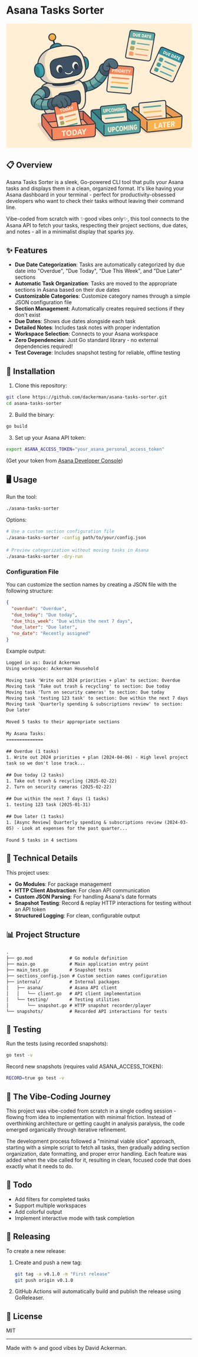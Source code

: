 # Asana Tasks Sorter

![Cute Mascot](assets/robot.png)

## 📋 Overview

Asana Tasks Sorter is a sleek, Go-powered CLI tool that pulls your Asana tasks and displays them in a clean, organized format. It's like having your Asana dashboard in your terminal - perfect for productivity-obsessed developers who want to check their tasks without leaving their command line.

Vibe-coded from scratch with ✨good vibes only✨, this tool connects to the Asana API to fetch your tasks, respecting their project sections, due dates, and notes - all in a minimalist display that sparks joy.

## ✨ Features

- **Due Date Categorization**: Tasks are automatically categorized by due date into "Overdue", "Due Today", "Due This Week", and "Due Later" sections
- **Automatic Task Organization**: Tasks are moved to the appropriate sections in Asana based on their due dates
- **Customizable Categories**: Customize category names through a simple JSON configuration file
- **Section Management**: Automatically creates required sections if they don't exist
- **Due Dates**: Shows due dates alongside each task
- **Detailed Notes**: Includes task notes with proper indentation
- **Workspace Selection**: Connects to your Asana workspace
- **Zero Dependencies**: Just Go standard library - no external dependencies required!
- **Test Coverage**: Includes snapshot testing for reliable, offline testing

## 🚀 Installation

1. Clone this repository:
```bash
git clone https://github.com/dackerman/asana-tasks-sorter.git
cd asana-tasks-sorter
```

2. Build the binary:
```bash
go build
```

3. Set up your Asana API token:
```bash
export ASANA_ACCESS_TOKEN="your_asana_personal_access_token"
```
   (Get your token from [Asana Developer Console](https://app.asana.com/0/developer-console))

## 🖥️ Usage

Run the tool:

```bash
./asana-tasks-sorter
```

Options:

```bash
# Use a custom section configuration file
./asana-tasks-sorter -config path/to/your/config.json

# Preview categorization without moving tasks in Asana
./asana-tasks-sorter -dry-run
```

### Configuration File

You can customize the section names by creating a JSON file with the following structure:

```json
{
  "overdue": "Overdue",
  "due_today": "Due today",
  "due_this_week": "Due within the next 7 days",
  "due_later": "Due later",
  "no_date": "Recently assigned"
}
```

Example output:

```
Logged in as: David Ackerman
Using workspace: Ackerman Household

Moving task 'Write out 2024 priorities + plan' to section: Overdue
Moving task 'Take out trash & recycling' to section: Due today
Moving task 'Turn on security cameras' to section: Due today
Moving task 'testing 123 task' to section: Due within the next 7 days
Moving task 'Quarterly spending & subscriptions review' to section: Due later

Moved 5 tasks to their appropriate sections

My Asana Tasks:
==============

## Overdue (1 tasks)
1. Write out 2024 priorities + plan (2024-04-06) - High level project task so we don't lose track...

## Due today (2 tasks)
1. Take out trash & recycling (2025-02-22)
2. Turn on security cameras (2025-02-22)

## Due within the next 7 days (1 tasks)
1. testing 123 task (2025-01-31)

## Due later (1 tasks)
1. [Async Review] Quarterly spending & subscriptions review (2024-03-05) - Look at expenses for the past quarter...

Found 5 tasks in 4 sections
```

## 🧰 Technical Details

This project uses:

- **Go Modules**: For package management
- **HTTP Client Abstraction**: For clean API communication
- **Custom JSON Parsing**: For handling Asana's date formats
- **Snapshot Testing**: Record & replay HTTP interactions for testing without an API token
- **Structured Logging**: For clean, configurable output

## 📊 Project Structure

```
.
├── go.mod              # Go module definition
├── main.go             # Main application entry point
├── main_test.go        # Snapshot tests
├── sections_config.json # Custom section names configuration
├── internal/           # Internal packages
│   ├── asana/          # Asana API client
│   │   └── client.go   # API client implementation
│   └── testing/        # Testing utilities
│       └── snapshot.go # HTTP snapshot recorder/player
└── snapshots/          # Recorded API interactions for tests
```

## 🧪 Testing

Run the tests (using recorded snapshots):

```bash
go test -v
```

Record new snapshots (requires valid ASANA_ACCESS_TOKEN):

```bash
RECORD=true go test -v
```

## 🔮 The Vibe-Coding Journey

This project was vibe-coded from scratch in a single coding session - flowing from idea to implementation with minimal friction. Instead of overthinking architecture or getting caught in analysis paralysis, the code emerged organically through iterative refinement.

The development process followed a "minimal viable slice" approach, starting with a simple script to fetch all tasks, then gradually adding section organization, date formatting, and proper error handling. Each feature was added when the vibe called for it, resulting in clean, focused code that does exactly what it needs to do.

## 📝 Todo

- Add filters for completed tasks
- Support multiple workspaces
- Add colorful output
- Implement interactive mode with task completion

## 🚢 Releasing

To create a new release:

1. Create and push a new tag:
   ```bash
   git tag -a v0.1.0 -m "First release"
   git push origin v0.1.0
   ```

2. GitHub Actions will automatically build and publish the release using GoReleaser.

## 📄 License

MIT

---

Made with ☕ and good vibes by David Ackerman.